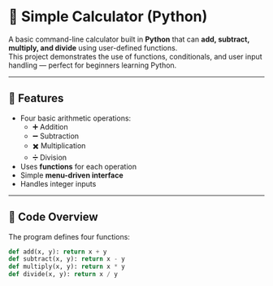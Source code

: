 # 🧮 Simple Calculator (Python)

A basic command-line calculator built in **Python** that can **add, subtract, multiply, and divide** using user-defined functions.  
This project demonstrates the use of functions, conditionals, and user input handling — perfect for beginners learning Python.

---

## 🚀 Features

- Four basic arithmetic operations:
  - ➕ Addition
  - ➖ Subtraction
  - ✖️ Multiplication
  - ➗ Division
- Uses **functions** for each operation
- Simple **menu-driven interface**
- Handles integer inputs

---

## 🧩 Code Overview

The program defines four functions:
```python
def add(x, y): return x + y
def subtract(x, y): return x - y
def multiply(x, y): return x * y
def divide(x, y): return x / y
